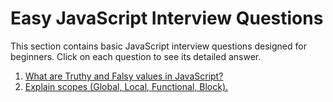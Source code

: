 # Easy JavaScript Interview Questions

This section contains basic JavaScript interview questions designed for beginners. Click on each question to see its detailed answer.

1. [What are Truthy and Falsy values in JavaScript?](Truthy-and-Falsy.md)
2. [Explain scopes (Global, Local, Functional, Block).](Explain-scopes.md)
